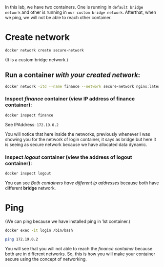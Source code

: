 In this lab, we have two containers. One is running in `default bridge network` and other is running in `our custom bridge network`. Afterthat, when we ping, we will not be able to reach other container.

# Create network 



```bash
docker network create secure-network 
```

(It is a custom bridge network.)


## Run a container *with your created network*:


```bash
docker network -itd --name finance --network secure-network nginx:latest
```

### Inspect *finance* container (view IP address of finance container):

```bash
docker inspect finance 
```

See IPAddress: `172.19.0.2`


You will notice that here inside the networks, previously whenever I was showing you for the network of login container, it says as bridge but here it is seeing as secure network because we have allocated data dynamic.



### Inspect *logout* container (view the address of logout container):


```bash
docker inspect logout
```




You can see *Both containers have different ip addresses* because both have different **bridge** network.



# Ping

(We can ping because we have installed ping in 1st container.)

```bash
docker exec -it login /bin/bash 
```

```bash
ping 172.19.0.2
```


You will see that you will not able to reach the *finance container* because both are in different networks. So, this is how you will make your container secure using the concept of networking.
